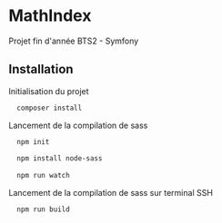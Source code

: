 # MathIndex

Projet fin d'année BTS2 - Symfony 

## Installation

Initialisation du projet

```bash
  composer install
```

Lancement de la compilation de sass

```bash
  npm init
  
  npm install node-sass
  
  npm run watch
```



Lancement de la compilation de sass sur terminal SSH

```bash
  npm run build
```
